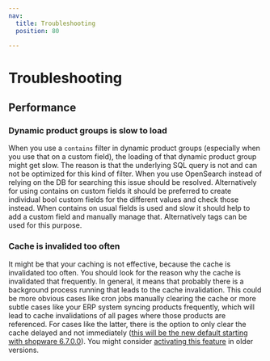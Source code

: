 ```yaml
---
nav:
  title: Troubleshooting
  position: 80

---
```


# Troubleshooting

## Performance

### Dynamic product groups is slow to load

When you use a `contains` filter in dynamic product groups (especially when you use that on a custom field), the loading of that dynamic product group might get slow.
The reason is that the underlying SQL query is not and can not be optimized for this kind of filter. When you use OpenSearch instead of relying on the DB for searching this issue should be resolved.
Alternatively for using contains on custom fields it should be preferred to create individual bool custom fields for the different values and check those instead.
When contains on usual fields is used and slow it should help to add a custom field and manually manage that.
Alternatively tags can be used for this purpose.

### Cache is invalided too often

It might be that your caching is not effective, because the cache is invalidated too often. You should look for the reason why the cache is invalidated that frequently.
In general, it means that probably there is a background process running that leads to the cache invalidation.
This could be more obvious cases like cron jobs manually clearing the cache or more subtle cases like your ERP system syncing products frequently, which will lead to cache invalidations of all pages where those products are referenced.
For cases like the latter, there is the option to only clear the cache delayed and not immediately ([this will be the new default starting with shopware 6.7.0.0](https://github.com/shopware/shopware/blob/trunk/UPGRADE-6.7.md#delayed-cache-invalidation)). You might consider [activating this feature](../../guides/hosting/performance/performance-tweaks.md#delayed-invalidation) in older versions.
